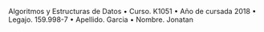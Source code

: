 Algoritmos y Estructuras de Datos
• Curso. K1051
• Año de cursada 2018
• Legajo. 159.998-7
• Apellido. Garcia
• Nombre. Jonatan
